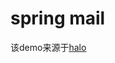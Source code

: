 # spring mail
该demo来源于[halo](https://github.com/halo-dev/halo/tree/master/src/main/java/run/halo/app/mail)
